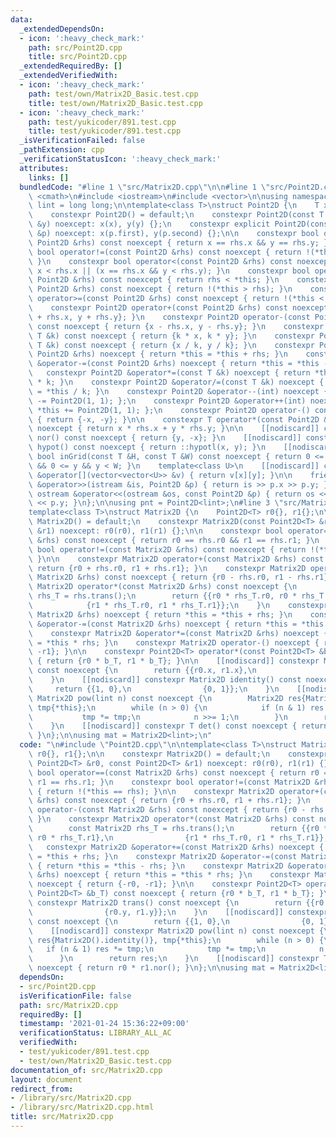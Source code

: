 ```yaml
---
data:
  _extendedDependsOn:
  - icon: ':heavy_check_mark:'
    path: src/Point2D.cpp
    title: src/Point2D.cpp
  _extendedRequiredBy: []
  _extendedVerifiedWith:
  - icon: ':heavy_check_mark:'
    path: test/own/Matrix2D_Basic.test.cpp
    title: test/own/Matrix2D_Basic.test.cpp
  - icon: ':heavy_check_mark:'
    path: test/yukicoder/891.test.cpp
    title: test/yukicoder/891.test.cpp
  _isVerificationFailed: false
  _pathExtension: cpp
  _verificationStatusIcon: ':heavy_check_mark:'
  attributes:
    links: []
  bundledCode: "#line 1 \"src/Matrix2D.cpp\"\n\n#line 1 \"src/Point2D.cpp\"\n#include\
    \ <cmath>\n#include <iostream>\n#include <vector>\n\nusing namespace std;\nusing\
    \ lint = long long;\n\ntemplate<class T>\nstruct Point2D {\n    T x{}, y{};\n\n\
    \    constexpr Point2D() = default;\n    constexpr Point2D(const T &x, const T\
    \ &y) noexcept: x(x), y(y) {};\n    constexpr explicit Point2D(const pair<T, T>\
    \ &p) noexcept: x(p.first), y(p.second) {};\n\n    constexpr bool operator==(const\
    \ Point2D &rhs) const noexcept { return x == rhs.x && y == rhs.y; }\n    constexpr\
    \ bool operator!=(const Point2D &rhs) const noexcept { return !(*this == rhs);\
    \ }\n    constexpr bool operator<(const Point2D &rhs) const noexcept { return\
    \ x < rhs.x || (x == rhs.x && y < rhs.y); }\n    constexpr bool operator>(const\
    \ Point2D &rhs) const noexcept { return rhs < *this; }\n    constexpr bool operator<=(const\
    \ Point2D &rhs) const noexcept { return !(*this > rhs); }\n    constexpr bool\
    \ operator>=(const Point2D &rhs) const noexcept { return !(*this < rhs); }\n\n\
    \    constexpr Point2D operator+(const Point2D &rhs) const noexcept { return {x\
    \ + rhs.x, y + rhs.y}; }\n    constexpr Point2D operator-(const Point2D &rhs)\
    \ const noexcept { return {x - rhs.x, y - rhs.y}; }\n    constexpr Point2D operator*(const\
    \ T &k) const noexcept { return {k * x, k * y}; }\n    constexpr Point2D operator/(const\
    \ T &k) const noexcept { return {x / k, y / k}; }\n    constexpr Point2D &operator+=(const\
    \ Point2D &rhs) noexcept { return *this = *this + rhs; }\n    constexpr Point2D\
    \ &operator-=(const Point2D &rhs) noexcept { return *this = *this - rhs; }\n \
    \   constexpr Point2D &operator*=(const T &k) noexcept { return *this = *this\
    \ * k; }\n    constexpr Point2D &operator/=(const T &k) noexcept { return *this\
    \ = *this / k; }\n    constexpr Point2D &operator--(int) noexcept { return *this\
    \ -= Point2D(1, 1); };\n    constexpr Point2D &operator++(int) noexcept { return\
    \ *this += Point2D(1, 1); };\n    constexpr Point2D operator-() const noexcept\
    \ { return {-x, -y}; }\n\n    constexpr T operator*(const Point2D &rhs) const\
    \ noexcept { return x * rhs.x + y * rhs.y; }\n\n    [[nodiscard]] constexpr Point2D\
    \ nor() const noexcept { return {y, -x}; }\n    [[nodiscard]] constexpr long double\
    \ hypot() const noexcept { return ::hypotl(x, y); }\n    [[nodiscard]] constexpr\
    \ bool inGrid(const T &H, const T &W) const noexcept { return 0 <= x && x < H\
    \ && 0 <= y && y < W; }\n    template<class U>\n    [[nodiscard]] constexpr U\
    \ &operator[](vector<vector<U>> &v) { return v[x][y]; }\n\n    friend istream\
    \ &operator>>(istream &is, Point2D &p) { return is >> p.x >> p.y; }\n    friend\
    \ ostream &operator<<(ostream &os, const Point2D &p) { return os << p.x << ' '\
    \ << p.y; }\n};\n\nusing pnt = Point2D<lint>;\n#line 3 \"src/Matrix2D.cpp\"\n\n\
    template<class T>\nstruct Matrix2D {\n    Point2D<T> r0{}, r1{};\n\n    constexpr\
    \ Matrix2D() = default;\n    constexpr Matrix2D(const Point2D<T> &r0, const Point2D<T>\
    \ &r1) noexcept: r0(r0), r1(r1) {};\n\n    constexpr bool operator==(const Matrix2D\
    \ &rhs) const noexcept { return r0 == rhs.r0 && r1 == rhs.r1; }\n    constexpr\
    \ bool operator!=(const Matrix2D &rhs) const noexcept { return !(*this == rhs);\
    \ }\n\n    constexpr Matrix2D operator+(const Matrix2D &rhs) const noexcept {\
    \ return {r0 + rhs.r0, r1 + rhs.r1}; }\n    constexpr Matrix2D operator-(const\
    \ Matrix2D &rhs) const noexcept { return {r0 - rhs.r0, r1 - rhs.r1}; }\n    constexpr\
    \ Matrix2D operator*(const Matrix2D &rhs) const noexcept {\n        const Matrix2D\
    \ rhs_T = rhs.trans();\n        return {{r0 * rhs_T.r0, r0 * rhs_T.r1},\n    \
    \            {r1 * rhs_T.r0, r1 * rhs_T.r1}};\n    }\n    constexpr Matrix2D &operator+=(const\
    \ Matrix2D &rhs) noexcept { return *this = *this + rhs; }\n    constexpr Matrix2D\
    \ &operator-=(const Matrix2D &rhs) noexcept { return *this = *this - rhs; }\n\
    \    constexpr Matrix2D &operator*=(const Matrix2D &rhs) noexcept { return *this\
    \ = *this * rhs; }\n    constexpr Matrix2D operator-() noexcept { return {-r0,\
    \ -r1}; }\n\n    constexpr Point2D<T> operator*(const Point2D<T> &b_T) const noexcept\
    \ { return {r0 * b_T, r1 * b_T}; }\n\n    [[nodiscard]] constexpr Matrix2D trans()\
    \ const noexcept {\n        return {{r0.x, r1.x},\n                {r0.y, r1.y}};\n\
    \    }\n    [[nodiscard]] constexpr Matrix2D identity() const noexcept {\n   \
    \     return {{1, 0},\n                {0, 1}};\n    }\n    [[nodiscard]] constexpr\
    \ Matrix2D pow(lint n) const noexcept {\n        Matrix2D res{Matrix2D().identity()},\
    \ tmp{*this};\n        while (n > 0) {\n            if (n & 1) res *= tmp;\n \
    \           tmp *= tmp;\n            n >>= 1;\n        }\n        return res;\n\
    \    }\n    [[nodiscard]] constexpr T det() const noexcept { return r0 * r1.nor();\
    \ }\n};\n\nusing mat = Matrix2D<lint>;\n"
  code: "\n#include \"Point2D.cpp\"\n\ntemplate<class T>\nstruct Matrix2D {\n    Point2D<T>\
    \ r0{}, r1{};\n\n    constexpr Matrix2D() = default;\n    constexpr Matrix2D(const\
    \ Point2D<T> &r0, const Point2D<T> &r1) noexcept: r0(r0), r1(r1) {};\n\n    constexpr\
    \ bool operator==(const Matrix2D &rhs) const noexcept { return r0 == rhs.r0 &&\
    \ r1 == rhs.r1; }\n    constexpr bool operator!=(const Matrix2D &rhs) const noexcept\
    \ { return !(*this == rhs); }\n\n    constexpr Matrix2D operator+(const Matrix2D\
    \ &rhs) const noexcept { return {r0 + rhs.r0, r1 + rhs.r1}; }\n    constexpr Matrix2D\
    \ operator-(const Matrix2D &rhs) const noexcept { return {r0 - rhs.r0, r1 - rhs.r1};\
    \ }\n    constexpr Matrix2D operator*(const Matrix2D &rhs) const noexcept {\n\
    \        const Matrix2D rhs_T = rhs.trans();\n        return {{r0 * rhs_T.r0,\
    \ r0 * rhs_T.r1},\n                {r1 * rhs_T.r0, r1 * rhs_T.r1}};\n    }\n \
    \   constexpr Matrix2D &operator+=(const Matrix2D &rhs) noexcept { return *this\
    \ = *this + rhs; }\n    constexpr Matrix2D &operator-=(const Matrix2D &rhs) noexcept\
    \ { return *this = *this - rhs; }\n    constexpr Matrix2D &operator*=(const Matrix2D\
    \ &rhs) noexcept { return *this = *this * rhs; }\n    constexpr Matrix2D operator-()\
    \ noexcept { return {-r0, -r1}; }\n\n    constexpr Point2D<T> operator*(const\
    \ Point2D<T> &b_T) const noexcept { return {r0 * b_T, r1 * b_T}; }\n\n    [[nodiscard]]\
    \ constexpr Matrix2D trans() const noexcept {\n        return {{r0.x, r1.x},\n\
    \                {r0.y, r1.y}};\n    }\n    [[nodiscard]] constexpr Matrix2D identity()\
    \ const noexcept {\n        return {{1, 0},\n                {0, 1}};\n    }\n\
    \    [[nodiscard]] constexpr Matrix2D pow(lint n) const noexcept {\n        Matrix2D\
    \ res{Matrix2D().identity()}, tmp{*this};\n        while (n > 0) {\n         \
    \   if (n & 1) res *= tmp;\n            tmp *= tmp;\n            n >>= 1;\n  \
    \      }\n        return res;\n    }\n    [[nodiscard]] constexpr T det() const\
    \ noexcept { return r0 * r1.nor(); }\n};\n\nusing mat = Matrix2D<lint>;"
  dependsOn:
  - src/Point2D.cpp
  isVerificationFile: false
  path: src/Matrix2D.cpp
  requiredBy: []
  timestamp: '2021-01-24 15:36:22+09:00'
  verificationStatus: LIBRARY_ALL_AC
  verifiedWith:
  - test/yukicoder/891.test.cpp
  - test/own/Matrix2D_Basic.test.cpp
documentation_of: src/Matrix2D.cpp
layout: document
redirect_from:
- /library/src/Matrix2D.cpp
- /library/src/Matrix2D.cpp.html
title: src/Matrix2D.cpp
---
```

